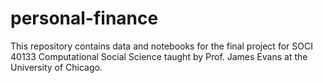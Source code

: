 # personal-finance
This repository contains data and notebooks for the final project for SOCI 40133 Computational Social Science taught by Prof. James Evans at the University of Chicago.
